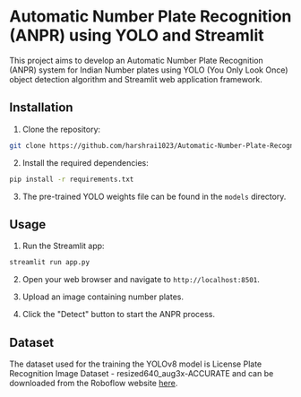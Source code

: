 # Automatic Number Plate Recognition (ANPR) using YOLO and Streamlit

This project aims to develop an Automatic Number Plate Recognition (ANPR) system for Indian Number plates using YOLO (You Only Look Once) object detection algorithm and Streamlit web application framework.

## Installation

1. Clone the repository:

```bash
git clone https://github.com/harshrai1023/Automatic-Number-Plate-Recognition-ANPR-Yolo-Streamlit.git
```

2. Install the required dependencies:

```bash
pip install -r requirements.txt
```

3. The pre-trained YOLO weights file can be found in the `models` directory.

## Usage

1. Run the Streamlit app:

```bash
streamlit run app.py
```

2. Open your web browser and navigate to `http://localhost:8501`.

3. Upload an image containing number plates.

4. Click the "Detect" button to start the ANPR process.

## Dataset

The dataset used for the training the YOLOv8 model is License Plate Recognition Image Dataset - resized640_aug3x-ACCURATE and can be downloaded from the Roboflow website [here](https://universe.roboflow.com/roboflow-universe-projects/license-plate-recognition-rxg4e/dataset/4).
